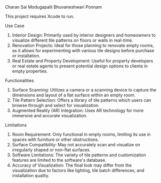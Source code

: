 Charan Sai Modugapalli
Bhuvaneshwari Ponnam

This project requires Xcode to run.

Use Case
1. Interior Design: Primarily used by interior designers and homeowners to visualize different tile patterns on floors or walls in real-time.
2. Renovation Projects: Ideal for those planning to renovate empty rooms, as it allows for experimenting with various tile designs before purchase or installation.
3. Real Estate and Property Development: Useful for property developers or real estate agents to present potential design options to clients in empty properties.

Functionalities
1. Surface Scanning: Utilizes a camera or a scanning device to capture the dimensions and layout of a flat surface within an empty room.
2. Tile Pattern Selection: Offers a library of tile patterns which users can browse through and select for visualization.
3. Augmented Reality (AR) Integration: Uses AR technology for more immersive and accurate visualization.

Limitations
1. Room Requirement: Only functional in empty rooms, limiting its use in spaces with furniture or other obstructions.
2. Surface Compatibility: May not accurately scan and visualize on irregularly shaped or non-flat surfaces.
3. Software Limitations: The variety of tile patterns and customization features are limited to the software's database.
4. Accuracy of Visualization: The final look may differ from the visualization due to factors like lighting, tile batch differences, and installation quality.

